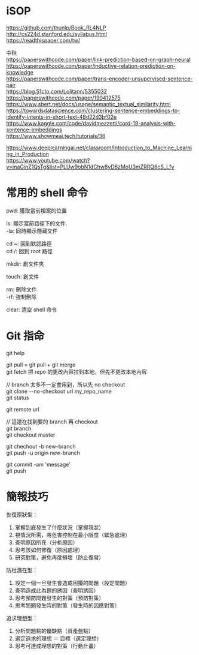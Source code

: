 # iSOP
https://github.com/thunlp/Book_RL4NLP <br>
http://cs224d.stanford.edu/syllabus.html <br>
https://readthispaper.com/tw/ <br>

中秋 <br>
https://paperswithcode.com/paper/link-prediction-based-on-graph-neural <br>
https://paperswithcode.com/paper/inductive-relation-prediction-on-knowledge <br>
https://paperswithcode.com/paper/trans-encoder-unsupervised-sentence-pair <br>
https://blog.51cto.com/Lolitann/5355032 <br>
https://paperswithcode.com/paper/190412575 <br>
https://www.sbert.net/docs/usage/semantic_textual_similarity.html <br>
https://towardsdatascience.com/clustering-sentence-embeddings-to-identify-intents-in-short-text-48d22d3bf02e <br>
https://www.kaggle.com/code/davidmezzetti/cord-19-analysis-with-sentence-embeddings <br>
https://www.showmeai.tech/tutorials/36 <br>


https://www.deeplearningai.net/classroom/Introduction_to_Machine_Learning_in_Production <br>
https://www.youtube.com/watch?v=maGinZ1QsTg&list=PLUw9obN1dChw8yD6zMoU3mZRRQ6cS_Lfy <br>


# 常用的 shell 命令
pwd: 獲取當前檔案的位置 <br>

ls: 顯示當前路徑下的文件. <br>
  -la: 同時顯示隱藏文件 <br>
  
cd ~: 回到默認路徑 <br>
cd /: 回到 root 路徑 <br>
  
mkdir: 創文件夾 <br>
 
touch: 創文件 <br>
 
rm: 刪除文件 <br>
  -rf: 強制刪除 <br>

clear: 清空 shell 命令 <br>

# Git 指命
git help <br>

git pull = git pull + git merge <br>
git fetch 把 repo 的更改內容拉到本地，但先不更改本地內容 <br>


// branch 太多不一定會用到，所以先 no checkout <br>
git clone --no-checkout url my_repo_name <br>
git status <br>

git remote url <br>

// 這邊在找到要的 branch 再 checkout <br>
git branch <br>
git checkout master <br>

git chechout -b new-branch <br>
git push -u origin new-branch <br>

git commit -am 'message' <br>
git push <br>

# 簡報技巧

恢復原狀型：
1. 掌握到底發生了什麼狀況（掌握現狀）
2. 視情況所需，將危害控制在最小限度（緊急處理）
3. 查明原因所在（分析原因）
4. 思考該如何修復（原因處理）
5. 研究對策，避免再度損壞（防止復發）

防杜潛在型：
1. 設定一個一旦發生會造成困擾的問題（設定問題）
2. 查明造成此為題的誘因（查明誘因）
3. 思考預防問題發生的對策（預防對策）
4. 思考問題發生時的對策（發生時的因應對策）

追求理想型：
1. 分析問題點的優缺點（資產盤點）
2. 選定追求的理想 ＝ 目標（選定理想）
3. 思考可達成理想的對策（行動計畫）

